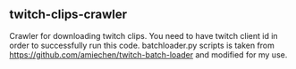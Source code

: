 ## twitch-clips-crawler
Crawler for downloading twitch clips.
You need to have twitch client id in order to successfully run this code.
batchloader.py scripts is taken from https://github.com/amiechen/twitch-batch-loader and modified for my use.
